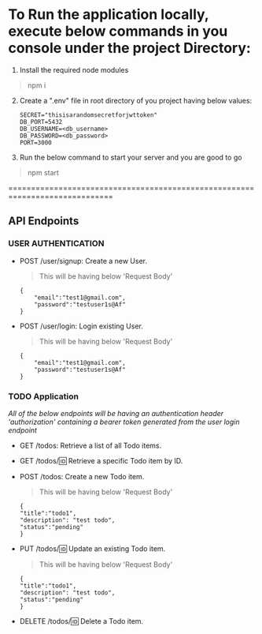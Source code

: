 ﻿# To Run the application locally, execute below commands in you console under the project Directory:

1. Install the required node modules
> npm i

2. Create a ".env" file in root directory of you project having below values:
    ```
    SECRET="thisisarandomsecretforjwttoken"
    DB_PORT=5432
    DB_USERNAME=<db_username>
    DB_PASSWORD=<db_password>
    PORT=3000
    ```

4. Run the below command to start your server and you are good to go
> npm start

=============================================================================

## API Endpoints

### USER AUTHENTICATION 

- POST /user/signup: Create a new User.
    > This will be having below 'Request Body'
    ```
    {
        "email":"test1@gmail.com",
        "password":"testuser1s@Af"
    }
    ```

- POST /user/login: Login existing User.
    > This will be having below 'Request Body'
    ```
    {
        "email":"test1@gmail.com",
        "password":"testuser1s@Af"
    }
    ```


### TODO Application
*All of the below endpoints will be having an authentication header 'authorization' containing a bearer token generated from the user login endpoint*

- GET /todos: Retrieve a list of all Todo items.

- GET /todos/:id: Retrieve a specific Todo item by ID.

- POST /todos: Create a new Todo item.
    > This will be having below 'Request Body'
    ```
    {
    "title":"todo1",
    "description": "test todo",
    "status":"pending"
    }
    ```

- PUT /todos/:id: Update an existing Todo item.
    > This will be having below 'Request Body'
    ```
    {
    "title":"todo1",
    "description": "test todo",
    "status":"pending"
    }
    ```
    
- DELETE /todos/:id: Delete a Todo item.
